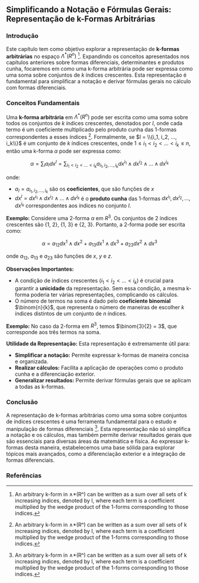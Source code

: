 ## Simplificando a Notação e Fórmulas Gerais: Representação de k-Formas Arbitrárias

### Introdução
Este capítulo tem como objetivo explorar a representação de **k-formas arbitrárias** no espaço $\Lambda^*(R^n)$ [^1]. Expandindo os conceitos apresentados nos capítulos anteriores sobre formas diferenciais, determinantes e produtos cunha, focaremos em como uma k-forma arbitrária pode ser expressa como uma soma sobre conjuntos de *k* índices crescentes. Esta representação é fundamental para simplificar a notação e derivar fórmulas gerais no cálculo com formas diferenciais.

### Conceitos Fundamentais
Uma **k-forma arbitrária** em $\Lambda^*(R^n)$ pode ser escrita como uma soma sobre todos os conjuntos de *k* índices crescentes, denotados por *I*, onde cada termo é um coeficiente multiplicado pelo produto cunha das 1-formas correspondentes a esses índices [^1]. Formalmente, se $I = \\{i_1, i_2, ..., i_k\\}$ é um conjunto de *k* índices crescentes, onde $1 \leq i_1 < i_2 < ... < i_k \leq n$, então uma k-forma $\alpha$ pode ser expressa como:

$$\
\alpha = \sum_{I} a_I dx^I = \sum_{i_1 < i_2 < ... < i_k} a_{i_1, i_2, ..., i_k} dx^{i_1} \wedge dx^{i_2} \wedge ... \wedge dx^{i_k}\
$$

onde:
*   $a_I = a_{i_1, i_2, ..., i_k}$ são os **coeficientes**, que são funções de *x*
*   $dx^I = dx^{i_1} \wedge dx^{i_2} \wedge ... \wedge dx^{i_k}$ é o **produto cunha** das 1-formas $dx^{i_1}, dx^{i_2}, ..., dx^{i_k}$ correspondentes aos índices no conjunto *I*.

**Exemplo:**
Considere uma 2-forma $\alpha$ em $R^3$. Os conjuntos de 2 índices crescentes são {1, 2}, {1, 3} e {2, 3}. Portanto, a 2-forma pode ser escrita como:

$$\
\alpha = a_{12} dx^1 \wedge dx^2 + a_{13} dx^1 \wedge dx^3 + a_{23} dx^2 \wedge dx^3\
$$

onde $a_{12}$, $a_{13}$ e $a_{23}$ são funções de *x*, *y* e *z*.

**Observações Importantes:**
*   A condição de índices crescentes ($i_1 < i_2 < ... < i_k$) é crucial para garantir a **unicidade** da representação. Sem essa condição, a mesma k-forma poderia ter várias representações, complicando os cálculos.
*   O número de termos na soma é dado pelo **coeficiente binomial** $\binom{n}{k}$, que representa o número de maneiras de escolher *k* índices distintos de um conjunto de *n* índices.

**Exemplo:**
No caso da 2-forma em $R^3$, temos $\binom{3}{2} = 3$, que corresponde aos três termos na soma.

**Utilidade da Representação:**
Esta representação é extremamente útil para:
*   **Simplificar a notação:** Permite expressar k-formas de maneira concisa e organizada.
*   **Realizar cálculos:** Facilita a aplicação de operações como o produto cunha e a diferenciação exterior.
*   **Generalizar resultados:** Permite derivar fórmulas gerais que se aplicam a todas as k-formas.

### Conclusão

A representação de k-formas arbitrárias como uma soma sobre conjuntos de índices crescentes é uma ferramenta fundamental para o estudo e manipulação de formas diferenciais [^1]. Esta representação não só simplifica a notação e os cálculos, mas também permite derivar resultados gerais que são essenciais para diversas áreas da matemática e física. Ao expressar k-formas desta maneira, estabelecemos uma base sólida para explorar tópicos mais avançados, como a diferenciação exterior e a integração de formas diferenciais.

### Referências
[^1]: An arbitrary k-form in ∧*(Rⁿ) can be written as a sum over all sets of k increasing indices, denoted by I, where each term is a coefficient multiplied by the wedge product of the 1-forms corresponding to those indices.
<!-- END -->